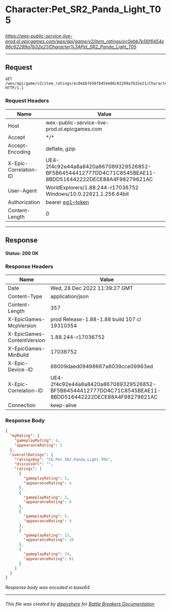 # Character:Pet_SR2_Panda_Light_T05

#####

*https://wex-public-service-live-prod.ol.epicgames.com/wex/api/game/v2/item_ratings/ec0ebb7e56f6454e86c62299a7b32e21/Character%3APet_SR2_Panda_Light_T05*

___

## Request

```http request
GET /wex/api/game/v2/item_ratings/ec0ebb7e56f6454e86c62299a7b32e21/Character%3APet_SR2_Panda_Light_T05 HTTP/1.1
```





### Request Headers

| Name | Value |
|---|---|
| Host | wex-public-service-live-prod.ol.epicgames.com |
| Accept | \*/\* |
| Accept-Encoding | deflate, gzip |
| X-Epic-Correlation-ID | UE4-2f4c92e44a8a8420a867089329526852-BF5B64544412777DD4C71C8545BEAE11-8BDD516442222DECE88A4F98279621AC |
| User-Agent | WorldExplorers/1.88.244-r17036752 Windows/10.0.22621.1.256.64bit |
| Authorization | bearer [eg1~token](https://github.com/dippyshere/battle-breakers-documentation/blob/master/docs/common/tokens/eg1.md) |
| Content-Length | 0 |



___

## Response

#### Status: 200 OK




### Response Headers

| Name | Value |
|---|---|
| Date | Wed, 28 Dec 2022 11:39:27 GMT |
| Content-Type | application/json |
| Content-Length | 357 |
| X-EpicGames-McpVersion | prod Release-1.88-1.88 build 107 cl 19310354 |
| X-EpicGames-ContentVersion | 1.88.244-r17036752 |
| X-EpicGames-MinBuild | 17036752 |
| X-Epic-Device-ID | 68009daed09498667a8039cce09983ed |
| X-Epic-Correlation-ID | UE4-2f4c92e44a8a8420a867089329526852-BF5B64544412777DD4C71C8545BEAE11-8BDD516442222DECE88A4F98279621AC |
| Connection | keep-alive |


### Response Body

```json
{
  "myRating": {
    "gameplayRating": 4,
    "appearanceRating": 5
  },
  "overallRatings": {
    "ratingsKey": "CD.Pet.SR2.Panda.Light.T05",
    "discussUrl": "",
    "ratings": [
      {
        "gameplayRating": 5,
        "appearanceRating": 4
      },
      {
        "gameplayRating": 2,
        "appearanceRating": 0
      },
      {
        "gameplayRating": 5,
        "appearanceRating": 4
      },
      {
        "gameplayRating": 15,
        "appearanceRating": 10
      },
      {
        "gameplayRating": 74,
        "appearanceRating": 81
      }
    ]
  }
}
```

*Response body was encoded in base64*

___

###### This file was created by [dippyshere](https://github.com/dippyshere) for [Battle Breakers Documentation](https://github.com/dippyshere/battle-breakers-documentation)
